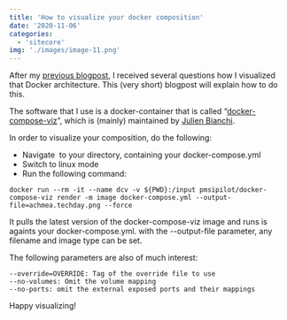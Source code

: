 ```yaml
---
title: 'How to visualize your docker composition'
date: '2020-11-06'
categories:
  - 'sitecore'
img: './images/image-11.png'
---
```


After my [previous blogpost](https://blog.baslijten.com/sitecore-10-on-docker-help-to-understand-the-composition-of-the-configuration/ 'https://blog.baslijten.com/sitecore-10-on-docker-help-to-understand-the-composition-of-the-configuration/'), I received several questions how I visualized that Docker architecture. This (very short) blogpost will explain how to do this.

The software that I use is a docker-container that is called “[docker-compose-viz](https://github.com/pmsipilot/docker-compose-viz)”, which is (mainly) maintained by [Julien Bianchi](https://github.com/jubianchi).

In order to visualize your composition, do the following:

- Navigate  to your directory, containing your docker-compose.yml
- Switch to linux mode
- Run the following command:

`docker run --rm -it --name dcv -v ${PWD}:/input pmsipilot/docker-compose-viz render -m image docker-compose.yml --output-file=achmea.techday.png --force`

It pulls the latest version of the docker-compose-viz image and runs is againts your docker-compose.yml. with the --output-file parameter, any filename and image type can be set.

The following parameters are also of much interest:

```
--override=OVERRIDE: Tag of the override file to use
--no-volumes: Omit the volume mapping
--no-ports: omit the external exposed ports and their mappings
```

Happy visualizing!
